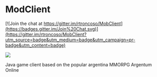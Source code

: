 ModClient
=========

[![Join the chat at https://gitter.im/rtroncoso/MobClient](https://badges.gitter.im/Join%20Chat.svg)](https://gitter.im/rtroncoso/MobClient?utm_source=badge&utm_medium=badge&utm_campaign=pr-badge&utm_content=badge)

[![](http://puu.sh/9LbMw/0276ff86e7.png)](http://puu.sh/9LbMw/0276ff86e7.png)

Java game client based on the popular argentina MMORPG Argentum Online
